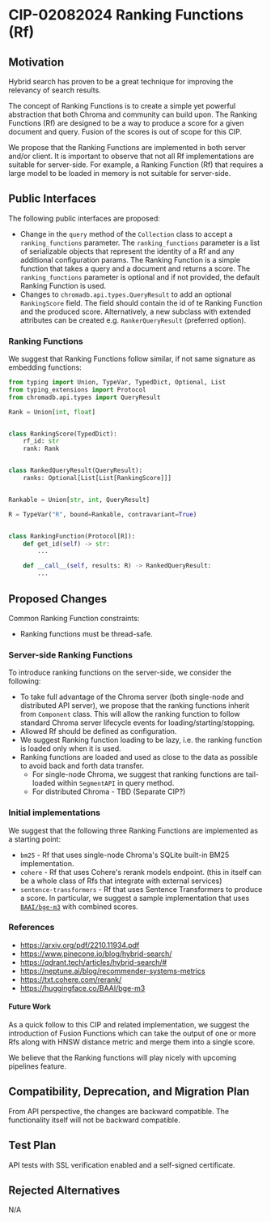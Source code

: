 # CIP-02082024 Ranking Functions (Rf)

## Motivation

Hybrid search has proven to be a great technique for improving the relevancy of search results.

The concept of Ranking Functions is to create a simple yet powerful abstraction that both Chroma and community can build
upon. The Ranking Functions (Rf) are designed to be a way to produce a score for a given document and query. Fusion of
the scores is out of scope for this CIP.

We propose that the Ranking Functions are implemented in both server and/or client. It is important to observe that not
all Rf implementations are suitable for server-side. For example, a Ranking Function (Rf) that requires a large
model to be loaded
in memory is not suitable for server-side.

## Public Interfaces

The following public interfaces are proposed:

- Change in the `query` method of the `Collection` class to accept a `ranking_functions` parameter.
  The `ranking_functions` parameter is a
  list of serializable objects that represent the identity of a Rf and any additional configuration params. The Ranking
  Function is a simple function that takes a query and a document and returns a score. The `ranking_functions` parameter
  is optional and if not provided, the default Ranking Function is used.
- Changes to `chromadb.api.types.QueryResult` to add an optional `RankingScore` field. The field should contain the id
  of te Ranking Function and the produced score. Alternatively, a new subclass with extended attributes can be created
  e.g. `RankerQueryResult` (preferred option).

### Ranking Functions

We suggest that Ranking Functions follow similar, if not same signature as embedding functions:

```python
from typing import Union, TypeVar, TypedDict, Optional, List
from typing_extensions import Protocol
from chromadb.api.types import QueryResult

Rank = Union[int, float]


class RankingScore(TypedDict):
    rf_id: str
    rank: Rank


class RankedQueryResult(QueryResult):
    ranks: Optional[List[List[RankingScore]]]


Rankable = Union[str, int, QueryResult]

R = TypeVar("R", bound=Rankable, contravariant=True)


class RankingFunction(Protocol[R]):
    def get_id(self) -> str:
        ...

    def __call__(self, results: R) -> RankedQueryResult:
        ...

```

## Proposed Changes

Common Ranking Function constraints:

- Ranking functions must be thread-safe.

### Server-side Ranking Functions

To introduce ranking functions on the server-side, we consider the following:

- To take full advantage of the Chroma server (both single-node and distributed API server), we propose that the ranking
  functions inherit from `Component` class. This will allow the ranking function to follow standard Chroma server
  lifecycle events for loading/starting/stopping.
- Allowed Rf should be defined as configuration.
- We suggest Ranking function loading to be lazy, i.e. the ranking function is loaded only when it is used.
- Ranking functions are loaded and used as close to the data as possible to avoid back and forth data transfer.
    - For single-node Chroma, we suggest that ranking functions are tail-loaded within `SegmentAPI` in query method.
    - For distributed Chroma - TBD (Separate CIP?)

### Initial implementations

We suggest that the following three Ranking Functions are implemented as a starting point:

- `bm25` - Rf that uses single-node Chroma's SQLite built-in BM25 implementation.
- `cohere` - Rf that uses Cohere's rerank models endpoint. (this in itself can be a whole class of Rfs that integrate
  with external services)
- `sentence-transformers` - Rf that uses Sentence Transformers to produce a score. In particular, we suggest a
  sample implementation that uses [`BAAI/bge-m3`](https://huggingface.co/BAAI/bge-m3) with combined scores.

### References

- https://arxiv.org/pdf/2210.11934.pdf
- https://www.pinecone.io/blog/hybrid-search/
- https://qdrant.tech/articles/hybrid-search/#
- https://neptune.ai/blog/recommender-systems-metrics
- https://txt.cohere.com/rerank/
- https://huggingface.co/BAAI/bge-m3

#### Future Work

As a quick follow to this CIP and related implementation, we suggest the introduction of Fusion Functions which can take
the output of one or more Rfs along with HNSW distance metric and merge them into a single score.

We believe that the Ranking functions will play nicely with upcoming pipelines feature.

## Compatibility, Deprecation, and Migration Plan

From API perspective, the changes are backward compatible. The functionality itself will not be backward compatible.

## Test Plan

API tests with SSL verification enabled and a self-signed certificate.

## Rejected Alternatives

N/A